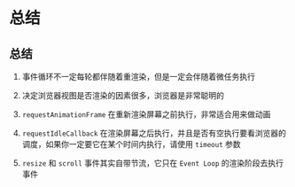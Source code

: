 # 总结

## 总结

1. 事件循环不一定每轮都伴随着重渲染，但是一定会伴随着微任务执行

2. 决定浏览器视图是否渲染的因素很多，浏览器是非常聪明的

3. `requestAnimationFrame` 在重新渲染屏幕之前执行，非常适合用来做动画

4. `requestIdleCallback` 在渲染屏幕之后执行，并且是否有空执行要看浏览器的调度，如果你一定要它在某个时间内执行，请使用 `timeout` 参数

5. `resize` 和 `scroll` 事件其实自带节流，它只在 `Event Loop` 的渲染阶段去执行事件
